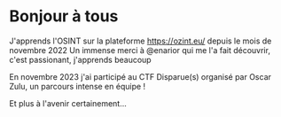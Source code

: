 # Bonjour à tous

J'apprends l'OSINT sur la plateforme <https://ozint.eu/> depuis le mois de novembre 2022
Un immense merci à @enarior qui me l'a fait découvrir, c'est passionant, j'apprends beaucoup

En novembre 2023 j'ai participé au CTF Disparue(s) organisé par Oscar Zulu, un parcours intense en équipe !

Et plus à l'avenir certainement...
